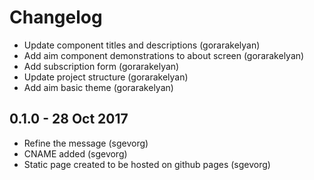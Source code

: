 # Changelog

- Update component titles and descriptions (gorarakelyan)
- Add aim component demonstrations to about screen (gorarakelyan)
- Add subscription form (gorarakelyan)
- Update project structure (gorarakelyan)
- Add aim basic theme (gorarakelyan)

## 0.1.0 - 28 Oct 2017
- Refine the message (sgevorg)
- CNAME added (sgevorg)
- Static page created to be hosted on github pages (sgevorg)